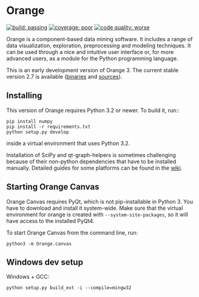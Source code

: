 Orange
======

[![build: passing](https://img.shields.io/travis/biolab/orange3.svg)](https://travis-ci.org/biolab/orange3)
[![coverage: poor](https://img.shields.io/coveralls/biolab/orange3.svg)](https://coveralls.io/r/biolab/orange3?branch=master)
[![code quality: worse](https://img.shields.io/scrutinizer/g/biolab/orange3.svg)](https://scrutinizer-ci.com/g/biolab/orange3/)

Orange is a component-based data mining software. It includes a range of data
visualization, exploration, preprocessing and modeling techniques. It can be
used through a nice and intuitive user interface or, for more advanced users,
as a module for the Python programming language.

This is an early development version of Orange 3. The current stable version
2.7 is available ([binaries] and [sources]).

[binaries]: http://orange.biolab.si
[sources]: https://github.com/biolab/orange


Installing
----------

This version of Orange requires Python 3.2 or newer. To build it, run::

    pip install numpy
    pip install -r requirements.txt
    python setup.py develop

inside a virtual environment that uses Python 3.2.

Installation of SciPy and qt-graph-helpers is sometimes challenging because of
their non-python dependencies that have to be installed manually. Detailed
guides for some platforms can be found in the [wiki].

[wiki]: https://github.com/biolab/orange3/wiki


Starting Orange Canvas
----------------------

Orange Canvas requires PyQt, which is not pip-installable in Python 3. You
have to download and install it system-wide. Make sure that the virtual
environment for orange is created with `--system-site-packages`, so it will
have access to the installed PyQt4.

To start Orange Canvas from the command line, run:

    python3 -m Orange.canvas


Windows dev setup
-----------------

Windows + GCC:

    python setup.py build_ext -i --compile=mingw32
